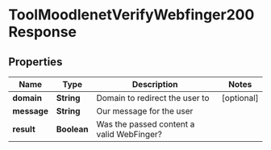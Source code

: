 

# ToolMoodlenetVerifyWebfinger200Response


## Properties

| Name | Type | Description | Notes |
|------------ | ------------- | ------------- | -------------|
|**domain** | **String** | Domain to redirect the user to |  [optional] |
|**message** | **String** | Our message for the user |  |
|**result** | **Boolean** | Was the passed content a valid WebFinger? |  |



